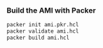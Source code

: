 ### **Build the AMI with Packer**
   ```bash
   packer init ami.pkr.hcl 
   packer validate ami.hcl
   packer build ami.hcl
   ```